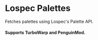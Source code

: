 # Lospec Palettes
Fetches palettes using Lospec's Palette API.

#### Supports TurboWarp and PenguinMod.
